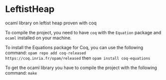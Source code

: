 # LeftistHeap
ocaml library on leftist heap proven with coq

To compile the project, you need to have `coq` with the `Equation` package and `ocaml` installed on your machine.

To install the Equations package for Coq, you can use the following command:
``` opam repo add coq-released https://coq.inria.fr/opam/released ``` 
then 
``` opam install coq-equations ```

To get the ocaml library you have to compile the project with the following command:
``` make ```
